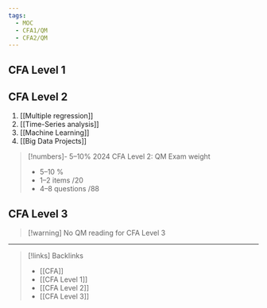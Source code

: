 ```yaml
---
tags:
  - MOC
  - CFA1/QM
  - CFA2/QM
---
```

## CFA Level 1

## CFA Level 2

1. [[Multiple regression]]
2. [[Time-Series analysis]]
3. [[Machine Learning]]
4. [[Big Data Projects]]

> [!numbers]- 5–10%
> 2024 CFA Level 2: QM Exam weight
> - 5–10 %
> - 1–2 items /20
> - 4–8 questions /88

## CFA Level 3

> [!warning] No QM reading for CFA Level 3


---
> [!links] Backlinks
> - [[CFA]]
> - [[CFA Level 1]]
> - [[CFA Level 2]]
> - [[CFA Level 3]]